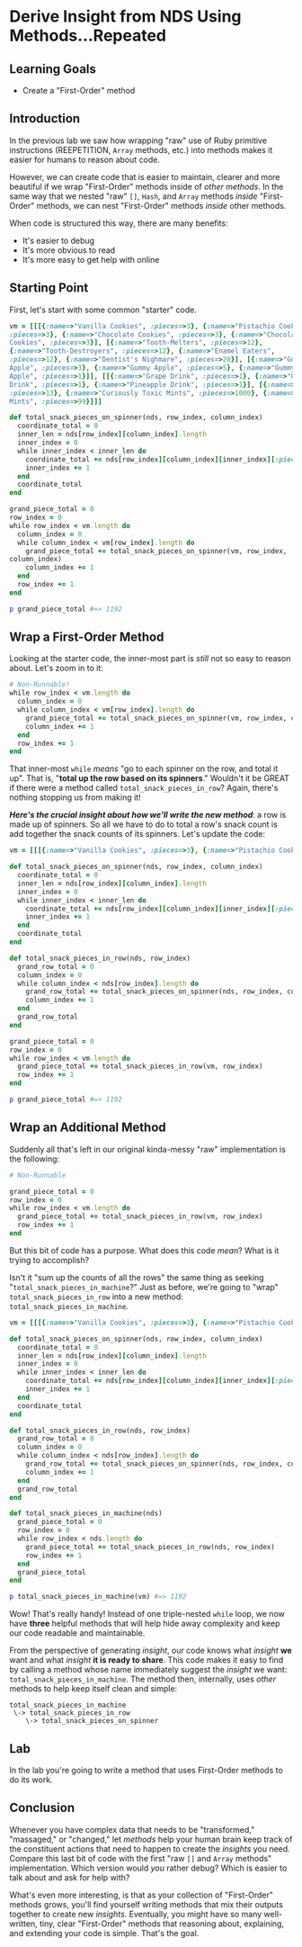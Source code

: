 # Derive Insight from NDS Using Methods...Repeated

## Learning Goals

* Create a "First-Order" method

## Introduction

In the previous lab we saw how wrapping "raw" use of Ruby primitive
instructions (REEPETITION, `Array` methods, etc.) into methods makes it easier
for humans to reason about code.

However, we can create code that is easier to maintain, clearer and more
beautiful if we wrap "First-Order" methods inside of _other methods_. In the
same way that we nested "raw" `[]`,  `Hash`, and `Array` methods _inside_
"First-Order" methods, we can nest "First-Order" methods _inside_ other
methods.

When code is structured this way, there are many benefits:

* It's easier to debug
* It's more obvious to read
* It's more easy to get help with online

## Starting Point

First, let's start with some common "starter" code.

```ruby
vm = [[[{:name=>"Vanilla Cookies", :pieces=>3}, {:name=>"Pistachio Cookies",
:pieces=>3}, {:name=>"Chocolate Cookies", :pieces=>3}, {:name=>"Chocolate Chip
Cookies", :pieces=>3}], [{:name=>"Tooth-Melters", :pieces=>12},
{:name=>"Tooth-Destroyers", :pieces=>12}, {:name=>"Enamel Eaters",
:pieces=>12}, {:name=>"Dentist's Nighmare", :pieces=>20}], [{:name=>"Gummy Sour
Apple", :pieces=>3}, {:name=>"Gummy Apple", :pieces=>5}, {:name=>"Gummy Moldy
Apple", :pieces=>1}]], [[{:name=>"Grape Drink", :pieces=>1}, {:name=>"Orange
Drink", :pieces=>1}, {:name=>"Pineapple Drink", :pieces=>1}], [{:name=>"Mints",
:pieces=>13}, {:name=>"Curiously Toxic Mints", :pieces=>1000}, {:name=>"US
Mints", :pieces=>99}]]]

def total_snack_pieces_on_spinner(nds, row_index, column_index)
  coordinate_total = 0
  inner_len = nds[row_index][column_index].length
  inner_index = 0
  while inner_index < inner_len do
    coordinate_total += nds[row_index][column_index][inner_index][:pieces]
    inner_index += 1
  end
  coordinate_total
end

grand_piece_total = 0
row_index = 0
while row_index < vm.length do
  column_index = 0
  while column_index < vm[row_index].length do
    grand_piece_total += total_snack_pieces_on_spinner(vm, row_index,
column_index)
    column_index += 1
  end
  row_index += 1
end

p grand_piece_total #=> 1192
```

## Wrap a First-Order Method

Looking at the starter code, the inner-most part is _still_ not so easy to
reason about. Let's zoom in to it:

```ruby
# Non-Runnable!
while row_index < vm.length do
  column_index = 0
  while column_index < vm[row_index].length do
    grand_piece_total += total_snack_pieces_on_spinner(vm, row_index, column_index)
    column_index += 1
  end
  row_index += 1
end
```

That inner-most `while` _means_ "go to each spinner on the row, and total it
up".  That is, "**total up the row based on its spinners**." Wouldn't it be
GREAT if there were a method called `total_snack_pieces_in_row`? Again, there's
nothing stopping us from making it!

***Here's the crucial insight about how we'll write the new method***: a row is
made up of spinners. So all we have to do to total a row's snack count is add
together the snack counts of its spinners. Let's update the code:

```ruby
vm = [[[{:name=>"Vanilla Cookies", :pieces=>3}, {:name=>"Pistachio Cookies", :pieces=>3}, {:name=>"Chocolate Cookies", :pieces=>3}, {:name=>"Chocolate Chip Cookies", :pieces=>3}], [{:name=>"Tooth-Melters", :pieces=>12}, {:name=>"Tooth-Destroyers", :pieces=>12}, {:name=>"Enamel Eaters", :pieces=>12}, {:name=>"Dentist's Nighmare", :pieces=>20}], [{:name=>"Gummy Sour Apple", :pieces=>3}, {:name=>"Gummy Apple", :pieces=>5}, {:name=>"Gummy Moldy Apple", :pieces=>1}]], [[{:name=>"Grape Drink", :pieces=>1}, {:name=>"Orange Drink", :pieces=>1}, {:name=>"Pineapple Drink", :pieces=>1}], [{:name=>"Mints", :pieces=>13}, {:name=>"Curiously Toxic Mints", :pieces=>1000}, {:name=>"US Mints", :pieces=>99}]]]

def total_snack_pieces_on_spinner(nds, row_index, column_index)
  coordinate_total = 0
  inner_len = nds[row_index][column_index].length
  inner_index = 0
  while inner_index < inner_len do
    coordinate_total += nds[row_index][column_index][inner_index][:pieces]
    inner_index += 1
  end
  coordinate_total
end

def total_snack_pieces_in_row(nds, row_index)
  grand_row_total = 0
  column_index = 0
  while column_index < nds[row_index].length do
    grand_row_total += total_snack_pieces_on_spinner(nds, row_index, column_index)
    column_index += 1
  end
  grand_row_total
end

grand_piece_total = 0
row_index = 0
while row_index < vm.length do
  grand_piece_total += total_snack_pieces_in_row(vm, row_index)
  row_index += 1
end

p grand_piece_total #=> 1192
```

## Wrap an Additional Method

Suddenly all that's left in our original kinda-messy "raw" implementation  is
the following:

```ruby
# Non-Runnable

grand_piece_total = 0
row_index = 0
while row_index < vm.length do
  grand_piece_total += total_snack_pieces_in_row(vm, row_index)
  row_index += 1
end
```

But this bit of code has a purpose. What does this code _mean_? What is it
trying to accomplish?

Isn't it "sum up the counts of all the rows" the same thing as seeking
"`total_snack_pieces_in_machine`?" Just as before, we're going to "wrap"
`total_snack_pieces_in_row` into a new method: `total_snack_pieces_in_machine`.

```ruby
vm = [[[{:name=>"Vanilla Cookies", :pieces=>3}, {:name=>"Pistachio Cookies", :pieces=>3}, {:name=>"Chocolate Cookies", :pieces=>3}, {:name=>"Chocolate Chip Cookies", :pieces=>3}], [{:name=>"Tooth-Melters", :pieces=>12}, {:name=>"Tooth-Destroyers", :pieces=>12}, {:name=>"Enamel Eaters", :pieces=>12}, {:name=>"Dentist's Nighmare", :pieces=>20}], [{:name=>"Gummy Sour Apple", :pieces=>3}, {:name=>"Gummy Apple", :pieces=>5}, {:name=>"Gummy Moldy Apple", :pieces=>1}]], [[{:name=>"Grape Drink", :pieces=>1}, {:name=>"Orange Drink", :pieces=>1}, {:name=>"Pineapple Drink", :pieces=>1}], [{:name=>"Mints", :pieces=>13}, {:name=>"Curiously Toxic Mints", :pieces=>1000}, {:name=>"US Mints", :pieces=>99}]]]

def total_snack_pieces_on_spinner(nds, row_index, column_index)
  coordinate_total = 0
  inner_len = nds[row_index][column_index].length
  inner_index = 0
  while inner_index < inner_len do
    coordinate_total += nds[row_index][column_index][inner_index][:pieces]
    inner_index += 1
  end
  coordinate_total
end

def total_snack_pieces_in_row(nds, row_index)
  grand_row_total = 0
  column_index = 0
  while column_index < nds[row_index].length do
    grand_row_total += total_snack_pieces_on_spinner(nds, row_index, column_index)
    column_index += 1
  end
  grand_row_total
end

def total_snack_pieces_in_machine(nds)
  grand_piece_total = 0
  row_index = 0
  while row_index < nds.length do
    grand_piece_total += total_snack_pieces_in_row(nds, row_index)
    row_index += 1
  end
  grand_piece_total
end

p total_snack_pieces_in_machine(vm) #=> 1192
```

Wow! That's really handy! Instead of one triple-nested `while` loop, we now
have **three** helpful methods that will help hide away complexity and keep our
code readable and maintainable.

From the perspective of generating _insight_, our code knows what _insight_
**we** want and what _insight_ **it is ready to share**. This code makes it
easy to find by calling a method whose name immediately suggest the _insight_
we want: `total_snack_pieces_in_machine`. The method then, internally, uses
_other_ methods to help keep itself clean and simple:

```text
total_snack_pieces_in_machine
 \-> total_snack_pieces_in_row
    \-> total_snack_pieces_on_spinner
```

## Lab

In the lab you're going to write a method that uses First-Order methods to do
its work.

## Conclusion

Whenever you have complex data that needs to be "transformed," "massaged," or
"changed," let _methods_ help your human brain keep track of the constituent
actions that need to happen to create the _insights_ you need. Compare this
last bit of code with the first "raw `[]` and `Array` methods" implementation.
Which version would _you_ rather debug? Which is easier to talk about and ask
for help with?

What's even more interesting, is that as your collection of "First-Order"
methods grows, you'll find yourself writing methods that mix their outputs
together to create new _insights_. Eventually, you might have so many
well-written, tiny, clear "First-Order" methods that reasoning about,
explaining, and extending your code is simple. That's the goal.
